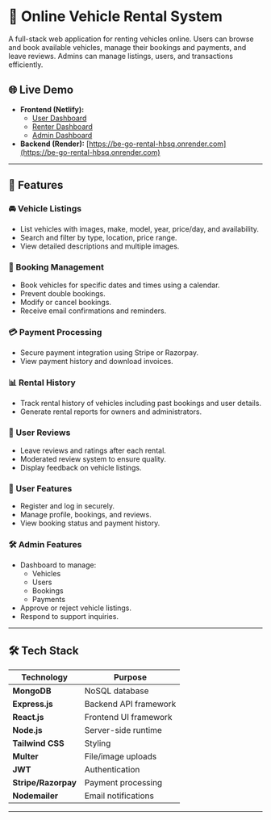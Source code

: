 # 🚗 Online Vehicle Rental System

A full-stack web application for renting vehicles online. Users can browse and book available vehicles, manage their bookings and payments, and leave reviews. Admins can manage listings, users, and transactions efficiently.

## 🌐 Live Demo

- **Frontend (Netlify):**
  - [User Dashboard](https://go-rental-user.netlify.app/)
  - [Renter Dashboard](https://go-rental-renter.netlify.app/dashboard)
  - [Admin Dashboard](https://go-rental-admin-off.netlify.app/dashboard)
- **Backend (Render):** [https://be-go-rental-hbsq.onrender.com](https://be-go-rental-hbsq.onrender.com)

---

## 📌 Features

### 🚘 Vehicle Listings
- List vehicles with images, make, model, year, price/day, and availability.
- Search and filter by type, location, price range.
- View detailed descriptions and multiple images.

### 📅 Booking Management
- Book vehicles for specific dates and times using a calendar.
- Prevent double bookings.
- Modify or cancel bookings.
- Receive email confirmations and reminders.

### 💳 Payment Processing
- Secure payment integration using Stripe or Razorpay.
- View payment history and download invoices.

### 📊 Rental History
- Track rental history of vehicles including past bookings and user details.
- Generate rental reports for owners and administrators.

### 🌟 User Reviews
- Leave reviews and ratings after each rental.
- Moderated review system to ensure quality.
- Display feedback on vehicle listings.

### 👤 User Features
- Register and log in securely.
- Manage profile, bookings, and reviews.
- View booking status and payment history.

### 🛠️ Admin Features
- Dashboard to manage:
  - Vehicles
  - Users
  - Bookings
  - Payments
- Approve or reject vehicle listings.
- Respond to support inquiries.

---

## 🛠️ Tech Stack

| Technology       | Purpose               |
|------------------|------------------------|
| **MongoDB**      | NoSQL database         |
| **Express.js**   | Backend API framework  |
| **React.js**     | Frontend UI framework  |
| **Node.js**      | Server-side runtime    |
| **Tailwind CSS** | Styling                |
| **Multer**       | File/image uploads     |
| **JWT**          | Authentication         |
| **Stripe/Razorpay** | Payment processing |
| **Nodemailer**   | Email notifications    |

---





